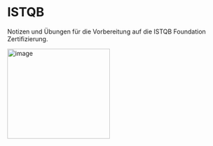 # ISTQB
Notizen und Übungen für die Vorbereitung auf die ISTQB Foundation Zertifizierung.

<img width="234" height="206" alt="image" src="https://github.com/user-attachments/assets/3e19ef82-ec0f-481c-a9be-ba405859f1bc" />

